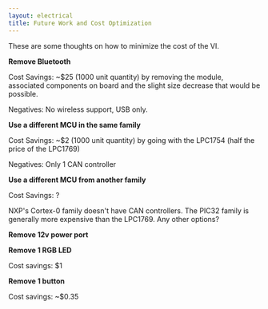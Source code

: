 ```yaml
---
layout: electrical
title: Future Work and Cost Optimization
---
```


These are some thoughts on how to minimize the cost of the VI.

**Remove Bluetooth**

Cost Savings: ~$25 (1000 unit quantity) by removing the module, associated
components on board and the slight size decrease that would be possible.

Negatives: No wireless support, USB only.

**Use a different MCU in the same family**

Cost Savings: ~$2 (1000 unit quantity) by going with the LPC1754 (half the price
of the LPC1769)

Negatives: Only 1 CAN controller

**Use a different MCU from another family**

Cost Savings: ?

NXP's Cortex-0 family doesn't have CAN controllers. The PIC32 family is
generally more expensive than the LPC1769. Any other options?

**Remove 12v power port**

**Remove 1 RGB LED**

Cost savings: $1

**Remove 1 button**

Cost savings: ~$0.35

